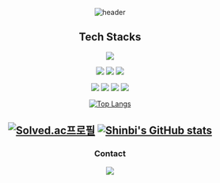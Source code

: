 <div align= "center">

![header](https://capsule-render.vercel.app/api?type=waving&color=auto&height=200&section=header&text=Shinbi's%20Github🫰&fontSize=60&animation=twinkling&fontAlign=68&fontAlignY=36)


Tech Stacks
----------

<img src="https://img.shields.io/badge/Mac OS-0F0F11?style=flat-square&logo=macos&logoColor=white"/>

<img src="https://img.shields.io/badge/PYTHON-1E8CBE?style=flat-square&logo=python&logoColor=white"/>   <img src="https://img.shields.io/badge/R-4495D1?style=flat-square&logo=r&logoColor=white"/>   <img src="https://img.shields.io/badge/MySQL-4479A1?style=flat-square&logo=mysql&logoColor=white"/> 

<img src="https://img.shields.io/badge/Java-4B4B77?style=flat-square&logo=java&logoColor=white"/>     <img src="https://img.shields.io/badge/JavaScript-F7DF1E?style=flat-square&logo=javascript&logoColor=white"/>   <img src="https://img.shields.io/badge/C-A8B9CC?style=flat-square&logo=c&logoColor=white"/>   <img src="https://img.shields.io/badge/C++-00599C?style=flat-square&logo=cplusplus&logoColor=white"/>


[![Top Langs](https://github-readme-stats.vercel.app/api/top-langs/?username=sinbii)](https://github.com/sinbii/github-readme-stats)

[![Solved.ac프로필](http://mazassumnida.wtf/api/v2/generate_badge?boj=sinbii)](https://solved.ac/sinbii)   [![Shinbi's GitHub stats](https://github-readme-stats.vercel.app/api?username=sinbii)](https://github.com/anuraghazra/github-readme-stats) 
----------

### Contact
<img src="https://img.shields.io/badge/GMAIL-EA4335?style=flat-square&logo=gmail&logoColor=white"/>  
    
